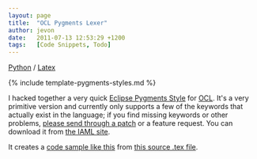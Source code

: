 ```yaml
---
layout: page
title:  "OCL Pygments Lexer"
author: jevon
date:   2011-07-13 12:53:29 +1200
tags:   [Code Snippets, Todo]
---
```


[Python](Python.md) / [Latex](Latex.md)

{% include template-pygments-styles.md %}

I hacked together a very quick [Eclipse Pygments Style](Eclipse_Pygments_Style.md) for [OCL](OCL.md). It's a very primitive version and currently only supports a few of the keywords that actually exist in the language; if you find missing keywords or other problems, <a href="http://code.google.com/p/iaml/issues/entry">please send through a patch</a> or a feature request. You can download it from <a href="http://code.google.com/p/iaml/source/browse/trunk/org.openiaml.docs.tools/latex/pygments-ocl/">the IAML site</a>.

It creates a <a href="http://iaml.googlecode.com/svn/trunk/org.openiaml.docs.tools/latex/pygments-ocl/code-sample-ocl.pdf">code sample like this</a> from <a href="http://code.google.com/p/iaml/source/browse/trunk/org.openiaml.docs.tools/latex/pygments-ocl/code-sample.tex">this source .tex file</a>.
